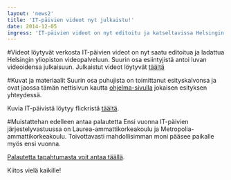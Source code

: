 ```yaml
---
layout: 'news2'
title: 'IT-päivien videot nyt julkaistu!'
date: 2014-12-05
ingress: 'IT-päivien videot on nyt editoitu ja katseltavissa Helsingin yliopiston videopalvelussa.'
---
```

#Videot löytyvät verkosta
IT-päivien videot on nyt saatu editoitua ja ladattua Helsingin yliopiston videopalveluun. Suurin osa esiintyjistä antoi luvan videoidensa julkaisuun. Julkaistut videot löytyvät [täältä](../ohjelma.html)

#Kuvat ja materiaalit
Suurin osa puhujista on toimittanut esityskalvonsa ja ovat jaossa tämän nettisivun kautta [ohjelma-sivulla](../ohjelma.html) jokaisen esityksen yhteydessä.

Kuvia IT-päivistä löytyy flickristä [täältä](https://www.flickr.com/photos/129125392@N05/).

#Muistattehan edelleen antaa palautetta
Ensi vuonna IT-päivien järjestelyvastuussa on Laurea-ammattikorkeakoulu ja Metropolia-ammattikorkeakoulu. Toivottavasti mahdollisimman moni pääsee paikalle myös ensi vuonna.

[Palautetta tapahtumasta voit antaa täällä](https://elomake.helsinki.fi/lomakkeet/55001/lomake.html).

Kiitos vielä kaikille!

